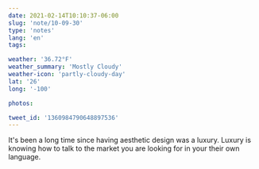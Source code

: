 ```yaml
---
date: 2021-02-14T10:10:37-06:00
slug: 'note/10-09-30'
type: 'notes'
lang: 'en'
tags:

weather: '36.72°F'
weather_summary: 'Mostly Cloudy'
weather-icon: 'partly-cloudy-day'
lat: '26'
long: '-100'

photos:

tweet_id: '1360984790648897536'
---
```

It's been a long time since having aesthetic design was a luxury. Luxury is knowing how to talk to the market you are looking for in your their own language.